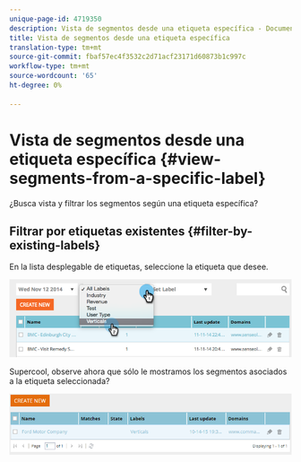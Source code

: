 ```yaml
---
unique-page-id: 4719350
description: Vista de segmentos desde una etiqueta específica - Documentos de marketing - Documentación del producto
title: Vista de segmentos desde una etiqueta específica
translation-type: tm+mt
source-git-commit: fbaf57ec4f3532c2d71acf23171d60873b1c997c
workflow-type: tm+mt
source-wordcount: '65'
ht-degree: 0%

---
```



# Vista de segmentos desde una etiqueta específica {#view-segments-from-a-specific-label}

¿Busca vista y filtrar los segmentos según una etiqueta específica?

## Filtrar por etiquetas existentes {#filter-by-existing-labels}

En la lista desplegable de etiquetas, seleccione la etiqueta que desee.

![](assets/image2014-11-26-13-3a44-3a23.png)

Supercool, observe ahora que sólo le mostramos los segmentos asociados a la etiqueta seleccionada?

![](assets/image2015-10-14-16-3a31-3a52.png)
